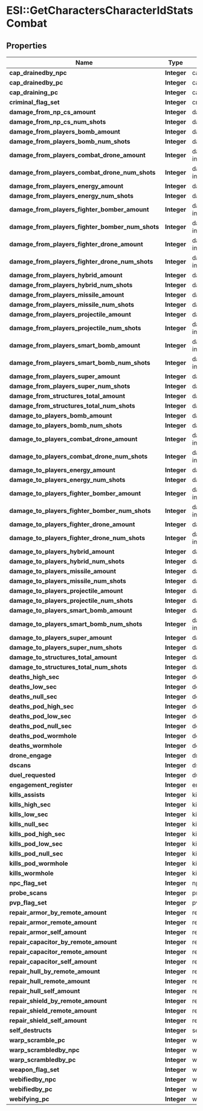 # ESI::GetCharactersCharacterIdStatsCombat

## Properties
Name | Type | Description | Notes
------------ | ------------- | ------------- | -------------
**cap_drainedby_npc** | **Integer** | cap_drainedby_npc integer | [optional] 
**cap_drainedby_pc** | **Integer** | cap_drainedby_pc integer | [optional] 
**cap_draining_pc** | **Integer** | cap_draining_pc integer | [optional] 
**criminal_flag_set** | **Integer** | criminal_flag_set integer | [optional] 
**damage_from_np_cs_amount** | **Integer** | damage_from_np_cs_amount integer | [optional] 
**damage_from_np_cs_num_shots** | **Integer** | damage_from_np_cs_num_shots integer | [optional] 
**damage_from_players_bomb_amount** | **Integer** | damage_from_players_bomb_amount integer | [optional] 
**damage_from_players_bomb_num_shots** | **Integer** | damage_from_players_bomb_num_shots integer | [optional] 
**damage_from_players_combat_drone_amount** | **Integer** | damage_from_players_combat_drone_amount integer | [optional] 
**damage_from_players_combat_drone_num_shots** | **Integer** | damage_from_players_combat_drone_num_shots integer | [optional] 
**damage_from_players_energy_amount** | **Integer** | damage_from_players_energy_amount integer | [optional] 
**damage_from_players_energy_num_shots** | **Integer** | damage_from_players_energy_num_shots integer | [optional] 
**damage_from_players_fighter_bomber_amount** | **Integer** | damage_from_players_fighter_bomber_amount integer | [optional] 
**damage_from_players_fighter_bomber_num_shots** | **Integer** | damage_from_players_fighter_bomber_num_shots integer | [optional] 
**damage_from_players_fighter_drone_amount** | **Integer** | damage_from_players_fighter_drone_amount integer | [optional] 
**damage_from_players_fighter_drone_num_shots** | **Integer** | damage_from_players_fighter_drone_num_shots integer | [optional] 
**damage_from_players_hybrid_amount** | **Integer** | damage_from_players_hybrid_amount integer | [optional] 
**damage_from_players_hybrid_num_shots** | **Integer** | damage_from_players_hybrid_num_shots integer | [optional] 
**damage_from_players_missile_amount** | **Integer** | damage_from_players_missile_amount integer | [optional] 
**damage_from_players_missile_num_shots** | **Integer** | damage_from_players_missile_num_shots integer | [optional] 
**damage_from_players_projectile_amount** | **Integer** | damage_from_players_projectile_amount integer | [optional] 
**damage_from_players_projectile_num_shots** | **Integer** | damage_from_players_projectile_num_shots integer | [optional] 
**damage_from_players_smart_bomb_amount** | **Integer** | damage_from_players_smart_bomb_amount integer | [optional] 
**damage_from_players_smart_bomb_num_shots** | **Integer** | damage_from_players_smart_bomb_num_shots integer | [optional] 
**damage_from_players_super_amount** | **Integer** | damage_from_players_super_amount integer | [optional] 
**damage_from_players_super_num_shots** | **Integer** | damage_from_players_super_num_shots integer | [optional] 
**damage_from_structures_total_amount** | **Integer** | damage_from_structures_total_amount integer | [optional] 
**damage_from_structures_total_num_shots** | **Integer** | damage_from_structures_total_num_shots integer | [optional] 
**damage_to_players_bomb_amount** | **Integer** | damage_to_players_bomb_amount integer | [optional] 
**damage_to_players_bomb_num_shots** | **Integer** | damage_to_players_bomb_num_shots integer | [optional] 
**damage_to_players_combat_drone_amount** | **Integer** | damage_to_players_combat_drone_amount integer | [optional] 
**damage_to_players_combat_drone_num_shots** | **Integer** | damage_to_players_combat_drone_num_shots integer | [optional] 
**damage_to_players_energy_amount** | **Integer** | damage_to_players_energy_amount integer | [optional] 
**damage_to_players_energy_num_shots** | **Integer** | damage_to_players_energy_num_shots integer | [optional] 
**damage_to_players_fighter_bomber_amount** | **Integer** | damage_to_players_fighter_bomber_amount integer | [optional] 
**damage_to_players_fighter_bomber_num_shots** | **Integer** | damage_to_players_fighter_bomber_num_shots integer | [optional] 
**damage_to_players_fighter_drone_amount** | **Integer** | damage_to_players_fighter_drone_amount integer | [optional] 
**damage_to_players_fighter_drone_num_shots** | **Integer** | damage_to_players_fighter_drone_num_shots integer | [optional] 
**damage_to_players_hybrid_amount** | **Integer** | damage_to_players_hybrid_amount integer | [optional] 
**damage_to_players_hybrid_num_shots** | **Integer** | damage_to_players_hybrid_num_shots integer | [optional] 
**damage_to_players_missile_amount** | **Integer** | damage_to_players_missile_amount integer | [optional] 
**damage_to_players_missile_num_shots** | **Integer** | damage_to_players_missile_num_shots integer | [optional] 
**damage_to_players_projectile_amount** | **Integer** | damage_to_players_projectile_amount integer | [optional] 
**damage_to_players_projectile_num_shots** | **Integer** | damage_to_players_projectile_num_shots integer | [optional] 
**damage_to_players_smart_bomb_amount** | **Integer** | damage_to_players_smart_bomb_amount integer | [optional] 
**damage_to_players_smart_bomb_num_shots** | **Integer** | damage_to_players_smart_bomb_num_shots integer | [optional] 
**damage_to_players_super_amount** | **Integer** | damage_to_players_super_amount integer | [optional] 
**damage_to_players_super_num_shots** | **Integer** | damage_to_players_super_num_shots integer | [optional] 
**damage_to_structures_total_amount** | **Integer** | damage_to_structures_total_amount integer | [optional] 
**damage_to_structures_total_num_shots** | **Integer** | damage_to_structures_total_num_shots integer | [optional] 
**deaths_high_sec** | **Integer** | deaths_high_sec integer | [optional] 
**deaths_low_sec** | **Integer** | deaths_low_sec integer | [optional] 
**deaths_null_sec** | **Integer** | deaths_null_sec integer | [optional] 
**deaths_pod_high_sec** | **Integer** | deaths_pod_high_sec integer | [optional] 
**deaths_pod_low_sec** | **Integer** | deaths_pod_low_sec integer | [optional] 
**deaths_pod_null_sec** | **Integer** | deaths_pod_null_sec integer | [optional] 
**deaths_pod_wormhole** | **Integer** | deaths_pod_wormhole integer | [optional] 
**deaths_wormhole** | **Integer** | deaths_wormhole integer | [optional] 
**drone_engage** | **Integer** | drone_engage integer | [optional] 
**dscans** | **Integer** | dscans integer | [optional] 
**duel_requested** | **Integer** | duel_requested integer | [optional] 
**engagement_register** | **Integer** | engagement_register integer | [optional] 
**kills_assists** | **Integer** | kills_assists integer | [optional] 
**kills_high_sec** | **Integer** | kills_high_sec integer | [optional] 
**kills_low_sec** | **Integer** | kills_low_sec integer | [optional] 
**kills_null_sec** | **Integer** | kills_null_sec integer | [optional] 
**kills_pod_high_sec** | **Integer** | kills_pod_high_sec integer | [optional] 
**kills_pod_low_sec** | **Integer** | kills_pod_low_sec integer | [optional] 
**kills_pod_null_sec** | **Integer** | kills_pod_null_sec integer | [optional] 
**kills_pod_wormhole** | **Integer** | kills_pod_wormhole integer | [optional] 
**kills_wormhole** | **Integer** | kills_wormhole integer | [optional] 
**npc_flag_set** | **Integer** | npc_flag_set integer | [optional] 
**probe_scans** | **Integer** | probe_scans integer | [optional] 
**pvp_flag_set** | **Integer** | pvp_flag_set integer | [optional] 
**repair_armor_by_remote_amount** | **Integer** | repair_armor_by_remote_amount integer | [optional] 
**repair_armor_remote_amount** | **Integer** | repair_armor_remote_amount integer | [optional] 
**repair_armor_self_amount** | **Integer** | repair_armor_self_amount integer | [optional] 
**repair_capacitor_by_remote_amount** | **Integer** | repair_capacitor_by_remote_amount integer | [optional] 
**repair_capacitor_remote_amount** | **Integer** | repair_capacitor_remote_amount integer | [optional] 
**repair_capacitor_self_amount** | **Integer** | repair_capacitor_self_amount integer | [optional] 
**repair_hull_by_remote_amount** | **Integer** | repair_hull_by_remote_amount integer | [optional] 
**repair_hull_remote_amount** | **Integer** | repair_hull_remote_amount integer | [optional] 
**repair_hull_self_amount** | **Integer** | repair_hull_self_amount integer | [optional] 
**repair_shield_by_remote_amount** | **Integer** | repair_shield_by_remote_amount integer | [optional] 
**repair_shield_remote_amount** | **Integer** | repair_shield_remote_amount integer | [optional] 
**repair_shield_self_amount** | **Integer** | repair_shield_self_amount integer | [optional] 
**self_destructs** | **Integer** | self_destructs integer | [optional] 
**warp_scramble_pc** | **Integer** | warp_scramble_pc integer | [optional] 
**warp_scrambledby_npc** | **Integer** | warp_scrambledby_npc integer | [optional] 
**warp_scrambledby_pc** | **Integer** | warp_scrambledby_pc integer | [optional] 
**weapon_flag_set** | **Integer** | weapon_flag_set integer | [optional] 
**webifiedby_npc** | **Integer** | webifiedby_npc integer | [optional] 
**webifiedby_pc** | **Integer** | webifiedby_pc integer | [optional] 
**webifying_pc** | **Integer** | webifying_pc integer | [optional] 


